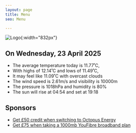 ```yaml
---
layout: page
title: Menu
seo: Menu

---
```


![Logo](/images/logo.jpg){:width="832px"}

<!-- weather_marker starts -->
## On Wednesday, 23 April 2025

- The average temperature today is 11.77˚C,
- With highs of 12.14˚C and lows of 11.49˚C,
- It may feel like 11.09˚C with overcast clouds
- The wind speed is 2.61m/s and visibility is 10000m
- The pressure is 1018hPa and humidity is 80%
- The sun will rise at 04:54 and set at 19:18

<!-- weather_marker ends -->

## Sponsors

- [Get £50 credit when switching to Octopus Energy](https://bit.ly/3oD1nnS)
- [Get £75 when taking a 1000mb YouFibre broadband plan](https://aklam.io/91zWhU?)
